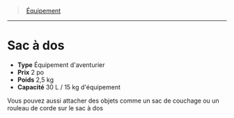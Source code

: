 ﻿---
!Equipment
Type: Équipement d'aventurier
Price: 2 po
Weight: 2,5 kg
Capacity: 30 L / 15 kg d'équipement
Id: equipment_hd.md#sac-à-dos
ParentLink: equipment_hd.md#Équipement
Name: Sac à dos
ParentName: Équipement
NameLevel: 1
---
> [Équipement](hd_equipment.md)

---

# Sac à dos

- **Type** Équipement d'aventurier
- **Prix** 2 po
- **Poids** 2,5 kg
- **Capacité** 30 L / 15 kg d'équipement

Vous pouvez aussi attacher des objets comme un sac de couchage ou un rouleau de corde sur le sac à dos

